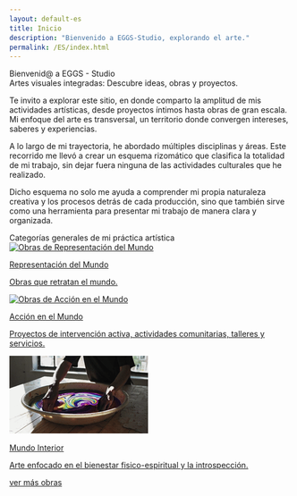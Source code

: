 ```yaml
---
layout: default-es
title: Inicio
description: "Bienvenido a EGGS-Studio, explorando el arte."
permalink: /ES/index.html
---
```


<div class="text-container">
  <div class="titulo">Bienvenid@ a EGGS - Studio</div>

  <div class="subtitulo">Artes visuales integradas: Descubre ideas, obras y proyectos.</div>

  <div class="text-container">
    <p class="parrafo">
      Te invito a explorar este sitio, en donde comparto la amplitud de mis actividades artísticas, desde proyectos íntimos hasta obras de gran escala. Mi enfoque del arte es transversal, 
      un territorio donde convergen intereses, saberes y experiencias.
    </p>
    <p class="parrafo">
      A lo largo de mi trayectoria, he abordado múltiples disciplinas y áreas. Este recorrido me llevó a crear un esquema rizomático que clasifica la 
      totalidad de mi trabajo, sin dejar fuera ninguna de las actividades culturales que he realizado.
    </p>
    <p class="parrafo">
      Dicho esquema no solo me ayuda a comprender mi propia naturaleza creativa y los procesos detrás de cada producción, sino que 
      también sirve como una herramienta para presentar mi trabajo de manera clara y organizada.
    </p>
  </div>
</div>

<div class="subtitulo">Categorías generales de mi práctica artística</div>

<div class="button-container">
  <a href="mundo-exterior.html" class="fancy-button">
    <div class="button-content">
      <img src="/assets/img/ES-inicio - representacion del mundo.gif" alt="Obras de Representación del Mundo">
       <p class="title">Representación del Mundo</p>
       <p class="subtitle">Obras que retratan el mundo.</p>
    </div>
  </a>

  <a href="accion.html" class="fancy-button">
    <div class="button-content">
      <img src="/assets/img/index---gif--accion-en-el-mundo.gif" alt="Obras de Acción en el Mundo">
      <p class="title">Acción en el Mundo</p>
      <p class="subtitle">Proyectos de intervención activa, actividades comunitarias, talleres y servicios.</p>
    </div>
  </a>

  <a href="interior.html" class="fancy-button">
    <div class="button-content">
      <img src="/assets/img/ES-inicio---mundo-interior.gif" alt="Exploración del Mundo Interior">
      <p class="title">Mundo Interior</p>
      <p class="subtitle">Arte enfocado en el bienestar fisico-espiritual y la introspección.</p>
    </div>
  </a>
</div>


   <a href="exhibiciones.html" class="enlace">ver más obras</a>
